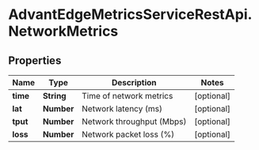 # AdvantEdgeMetricsServiceRestApi.NetworkMetrics

## Properties
Name | Type | Description | Notes
------------ | ------------- | ------------- | -------------
**time** | **String** | Time of network metrics | [optional] 
**lat** | **Number** | Network latency (ms) | [optional] 
**tput** | **Number** | Network throughput (Mbps) | [optional] 
**loss** | **Number** | Network packet loss (%) | [optional] 


